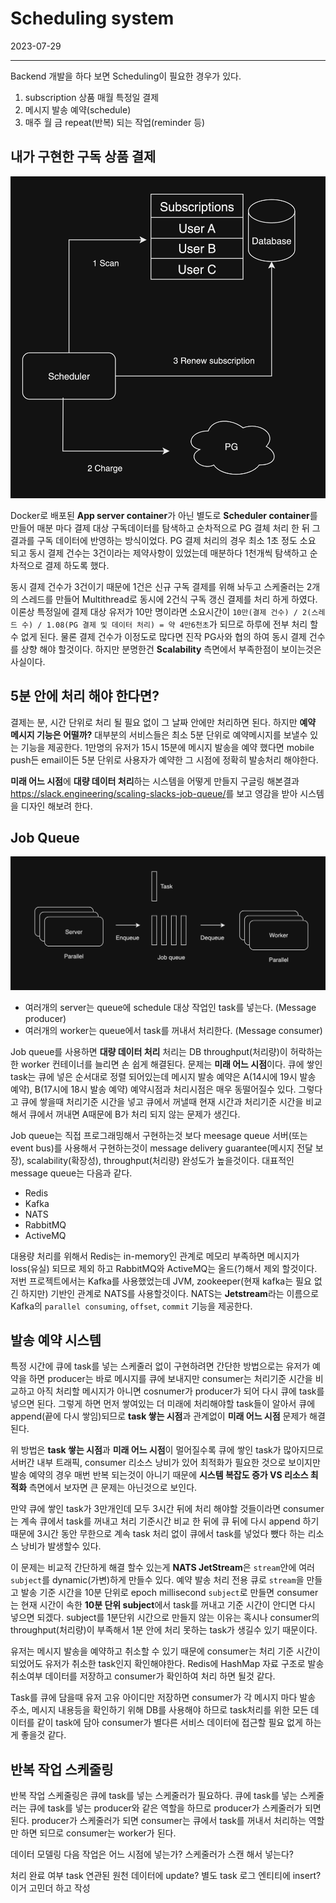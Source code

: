 # Scheduling system

2023-07-29

---

Backend 개발을 하다 보면 Scheduling이 필요한 경우가 있다.

1. subscription 상품 매월 특정일 결제
1. 메시지 발송 예약(schedule)
1. 매주 월 금 repeat(반복) 되는 작업(reminder 등)

## 내가 구현한 구독 상품 결제

![Subscription payment](../i/2.png "Subscription payment")

Docker로 배포된 **App server container**가 아닌 별도로 **Scheduler container**를 만들어 매분 마다 결제 대상 구독데이터를 탐색하고 순차적으로 PG 결체 처리 한 뒤 그 결과를 구독 데이터에 반영하는 방식이었다. PG 결제 처리의 경우 최소 1초 정도 소요 되고 동시 결제 건수는 3건이라는 제약사항이 있었는데 매분하다 1천개씩 탐색하고 순차적으로 결제 하도록 했다.

동시 결제 건수가 3건이기 때문에 1건은 신규 구독 결제를 위해 놔두고 스케줄러는 2개의 스레드를 만들어 Multithread로 동시에 2건식 구독 갱신 결제를 처리 하게 하였다. 이론상 특정일에 결제 대상 유저가 10만 명이라면 소요시간이 `10만(결제 건수) / 2(스레드 수) / 1.08(PG 결제 및 데이터 처리) = 약 4만6천초`가 되므로 하루에 전부 처리 할수 없게 된다. 물론 결제 건수가 이정도로 많다면 진작 PG사와 협의 하여 동시 결제 건수를 상향 해야 할것이다. 하지만 분명한건 **Scalability** 측면에서 부족한점이 보이는것은 사실이다.

## 5분 안에 처리 해야 한다면?

결제는 분, 시간 단위로 처리 될 필요 없이 그 날짜 안에만 처리하면 된다. 하지만 **예약 메시지 기능은 어떨까?** 대부분의 서비스들은 최소 5분 단위로 예약메시지를 보낼수 있는 기능을 제공한다. 1만명의 유저가 15시 15분에 메시지 발송을 예약 했다면 mobile push든 email이든 5분 단위로 사용자가 예약한 그 시점에 정확히 발송처리 해야한다.

**미래 어느 시점**에 **대량 데이터 처리**하는 시스템을 어떻게 만들지 구글링 해본결과 <https://slack.engineering/scaling-slacks-job-queue/>를 보고 영감을 받아 시스템을 디자인 해보려 한다.

## Job Queue

![Job queue](../i/1.png "job queue")

- 여러개의 server는 queue에 schedule 대상 작업인 task를 넣는다. (Message producer)
- 여러개의 worker는 queue에서 task를 꺼내서 처리한다. (Message consumer)

Job queue를 사용하면 **대량 데이터 처리** 처리는 DB throughput(처리량)이 허락하는한 worker 컨테이너를 늘리면 손 쉽게 해결된다. 문제는 **미래 어느 시점**이다. 큐에 쌓인 task는 큐에 넣은 순서대로 정렬 되어있는데 메시지 발송 예약은 A(14시에 19시 발송 예약), B(17시에 18시 발송 예약) 예약시점과 처리시점은 매우 동떨어질수 있다. 그렇다고 큐에 쌓을때 처리기준 시간을 넣고 큐에서 꺼낼때 현재 시간과 처리기준 시간을 비교해서 큐에서 꺼내면 A때문에 B가 처리 되지 않는 문제가 생긴다.

Job queue는 직접 프로그래밍해서 구현하는것 보다 meesage queue 서버(또는 event bus)를 사용해서 구현하는것이 message delivery guarantee(메시지 전달 보장), scalability(확장성), throughput(처리량) 완성도가 높을것이다. 대표적인 message queue는 다음과 같다.

- Redis
- Kafka
- NATS
- RabbitMQ
- ActiveMQ

대용량 처리를 위해서 Redis는 in-memory인 관계로 메모리 부족하면 메시지가 loss(유실) 되므로 제외 하고 RabbitMQ와 ActiveMQ는 올드(?)해서 제외 할것이다. 저번 프로젝트에서는 Kafka를 사용했었는데 JVM, zookeeper(현재 kafka는 필요 없긴 하지만) 기반인 관계로 NATS를 사용할것이다. NATS는 **Jetstream**라는 이름으로 Kafka의 `parallel consuming`, `offset`, `commit` 기능을 제공한다.

## 발송 예약 시스템

특정 시간에 큐에 task를 넣는 스케줄러 없이 구현하려면 간단한 방법으로는 유저가 예약을 하면 producer는 바로 메시지를 큐에 보내지만 consumer는 처리기준 시간을 비교하고 아직 처리할 메시지가 아니면 cosnumer가 producer가 되어 다시 큐에 task를 넣으면 된다. 그렇게 하면 먼저 쌓여있는 더 미래에 처리해야할 task들이 알아서 큐에 append(끝에 다시 쌓임)되므로 **task 쌓는 시점**과 관계없이 **미래 어느 시점** 문제가 해결된다.

위 방법은 **task 쌓는 시점**과 **미래 어느 시점**이 멀어질수록 큐에 쌓인 task가 많아지므로 서버간 내부 트래픽, consumer 리소스 낭비가 있어 최적화가 필요한 것으로 보이지만 발송 예약의 경우 매번 반복 되는것이 아니기 때문에 **시스템 복잡도 증가 VS 리소스 최적화** 측면에서 보자면 큰 문제는 아닌것으로 보인다.

만약 큐에 쌓인 task가 3만개인데 모두 3시간 뒤에 처리 해야할 것들이라면 consumer는 계속 큐에서 task를 꺼내고 처리 기준시간 비교 한 뒤에 큐 뒤에 다시 append 하기 때문에 3시간 동안 무한으로 계속 task 처리 없이 큐에서 task를 넣었다 뺐다 하는 리소스 낭비가 발생할수 있다.

이 문제는 비교적 간단하게 해결 할수 있는게 **NATS JetStream**은 `stream`안에 여러 `subject`를 dynamic(가변)하게 만들수 있다. 예약 발송 처리 전용 큐로 `stream`을 만들고 발송 기준 시간을 10분 단위로 epoch millisecond `subject`로 만들면 consumer는 현재 시간이 속한 **10분 단위 subject**에서 task를 꺼내고 기준 시간이 안디면 다시 넣으면 되겠다. subject를 1분단위 시간으로 만들지 않는 이유는 혹시나 consumer의 throughput(처리량)이 부족해서 1분 안에 처리 못하는 task가 생길수 있기 때문이다.

유저는 메시지 발송을 예약하고 취소할 수 있기 때문에 consumer는 처리 기준 시간이 되었어도 유저가 취소한 task인지 확인해야한다. Redis에 HashMap 자료 구조로 발송 취소여부 데이터를 저장하고 consumer가 확인하여 처리 하면 될것 같다.

Task를 큐에 담을때 유저 고유 아이디만 저장하면 consumer가 각 메시지 마다 발송 주소, 메시지 내용등을 확인하기 위해 DB를 사용해야 하므로 task처리를 위한 모든 데이터를 같이 task에 담아 consumer가 별다른 서비스 데이터에 접근할 필요 없게 하는게 좋을것 같다.

## 반복 작업 스케줄링

반복 작업 스케줄링은 큐에 task를 넣는 스케줄러가 필요하다. 큐에 task를 넣는 스케줄러는 큐에 task를 넣는 producer와 같은 역할을 하므로 producer가 스케줄러가 되면 된다. producer가 스케줄러가 되면 consumer는 큐에서 task를 꺼내서 처리하는 역할만 하면 되므로 consumer는 worker가 된다.

데이터 모델링 다음 작업은 어느 시점에 넣는가? 스케줄러가 스캔 해서 넣는다?

처리 완료 여부 task 연관된 원천 데이터에 update? 별도 task 로그 엔티티에 insert? 이거 고민더 하고 작성
